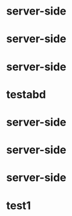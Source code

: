 # server-side
# server-side
# server-side
# testabd
# server-side
# server-side
# server-side
# test1
